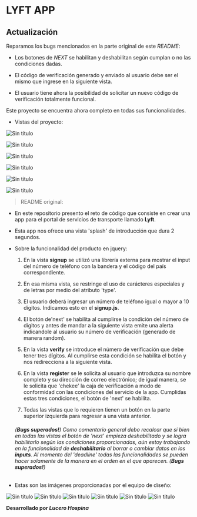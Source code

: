 # **LYFT APP**

## **Actualización**

Reparamos los bugs mencionados en la parte original de este _README_: 

* Los botones de _NEXT_ se habilitan y deshabilitan según cumplan o no las condiciones dadas.

* El código de verificación generado y enviado al usuario debe ser el mismo que ingrese en la siguiente vista.

* El usuario tiene ahora la posibilidad de solicitar un nuevo código de verificación totalmente funcional.

Este proyecto se encuentra ahora completo en todas sus funcionalidades.

* Vistas del proyecto: 

![Sin titulo](assets/docs/intro-splash.png)

![Sin titulo](assets/docs/home-view.JPG)

![Sin titulo](assets/docs/signup-view.JPG)

![Sin titulo](assets/docs/verify-view.JPG)

![Sin titulo](assets/docs/register-view.JPG)

![Sin titulo](assets/docs/last-view.JPG)

>README original:

* En este repositorio presento el reto de código que consiste en crear una app para el portal de servicios de transporte llamado **Lyft**.

* Esta app nos ofrece una vista 'splash' de introducción que dura 2 segundos.

* Sobre la funcionalidad del producto en jquery:

  1. En la vista **signup** se utilizó una librería externa para mostrar el input del número de teléfono con la bandera y el código del país correspondiente. 
  
  2. En esa misma vista, se restringe el uso de carácteres especiales y de letras por medio del atributo 'type'. 

  3. El usuario deberá ingresar un número de teléfono igual o mayor a 10 dígitos. Indicamos esto en el **signup.js**.

  4. El botón de'next' se habilita al cumplirse la condición del número de dígitos y antes de mandar a la siguiente vista emite una alerta indicandole al usuario su número de verificación (generado de manera random).

  5. En la vista **verify** se introduce el número de verificación que debe tener tres dígitos. Al cumplirse esta condición se habilita el botón y nos redirecciona a la siguiente vista.

  6. En la vista **register** se le solicita al usuario que introduzca su nombre completo y su dirección de correo electrónico; de igual manera, se le solicita que 'chekee' la caja de verificación a modo de conformidad con las condiciones del servicio de la app. Cumplidas estas tres condiciones, el botón de 'next' se habilita.

  7. Todas las vistas que lo requieren tienen un botón en la parte superior izquierda para regresar a una vista anterior.

  ###### (_**Bugs superados!**_) Como comentario general debo recalcar que si bien en todas las vistas el botón de 'next' empieza deshabilitado y se logra habilitarlo según las condiciones proporcionadas, aún estoy trabajando en la funcionalidad de **deshabilitarlo** al borrar o cambiar datos en los **inputs**. Al momento del 'deadline' todas las funcionalidades se pueden hacer solamente de la manera en el orden en el que aparecen. (_**Bugs superados!**_)

  
* Estas son las imágenes proporcionadas por el equipo de diseño:

![Sin titulo](assets/docs/splash.png)
![Sin titulo](assets/docs/ingreso-numero.png)
![Sin titulo](assets/docs/generacion-codigo.png)
![Sin titulo](assets/docs/verificacion-numero.png)
![Sin titulo](assets/docs/ingreso-datos.png)
![Sin titulo](assets/docs/final.png)

**Desarrollado por _Lucero Hospina_**